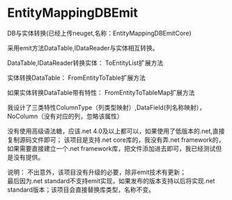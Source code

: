 # EntityMappingDBEmit
DB与实体转换(已经上传neuget,名称：EntityMappingDBEmitCore)

采用emit方法DataTable,IDataReader与实体相互转换。

DataTable,IDataReader转换实体：
ToEntityList扩展方法

实体转换DataTable：
FromEntityToTable扩展方法

如果实体转换DataTable带有特性：
FromEntityToTableMap扩展方法

我设计了三类特性ColumnType（列类型映射）,DataField(列名称映射），NoColumn（没有对应的列，忽略该属性）  

没有使用高级语法糖，应该.net 4.0及以上都可以，如果使用了低版本的.net,直接复制源码文件即可；
该项目是支持.net core库的，我没有弄.net framework的，如果需要直接建立一个.net framework库，把文件添加进去即可，我已经测试但是没有提供。

说明：
不出意外，该项目没有升级的必要，除非emit技术有更新；  
最后因为.net standard不支持emit实现，如果发布的版本支持以后将实现.net standard版本；该项目会直接替换库类型，名称不变。

